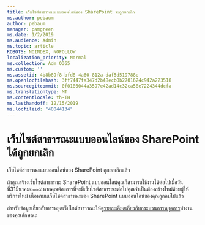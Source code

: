 ```yaml
---
title: เว็บไซต์สาธารณะแบบออนไลน์ของ SharePoint จะถูกยกเลิก
ms.author: pebaum
author: pebaum
manager: pamgreen
ms.date: 1/2/2019
ms.audience: Admin
ms.topic: article
ROBOTS: NOINDEX, NOFOLLOW
localization_priority: Normal
ms.collection: Adm_O365
ms.custom: ''
ms.assetid: 4b8b89f8-bfd8-4a60-812a-daf5d519788e
ms.openlocfilehash: 3ff7447fa347d2b48ecb0b2701624c942a223518
ms.sourcegitcommit: 0f0186044a3597e42ad14c32ca58e7224344dcfa
ms.translationtype: MT
ms.contentlocale: th-TH
ms.lasthandoff: 12/15/2019
ms.locfileid: "40044134"
---
```

# <a name="sharepoint-online-public-websites-have-been-discontinued"></a>เว็บไซต์สาธารณะแบบออนไลน์ของ SharePoint ได้ถูกยกเลิก

เว็บไซต์สาธารณะแบบออนไลน์ของ SharePoint ถูกยกเลิกแล้ว

ถ้าคุณสร้างเว็บไซต์สาธารณะ SharePoint แบบออนไลน์คุณก็สามารถใช้งานได้ต่อไปเมื่อวันที่31มีนาคม๒๐๑๘ หากคุณต้องการที่จะมีเว็บไซต์สาธารณะต่อไปคุณจำเป็นต้องสร้างใหม่ด้วยผู้ให้บริการใหม่ เนื้อหาบนเว็บไซต์สาธารณะของ SharePoint แบบออนไลน์ของคุณถูกลบไปแล้ว

สำหรับข้อมูลเกี่ยวกับการหยุดเว็บไซต์สาธารณะให้ดู[รายละเอียดเกี่ยวกับกระบวนการหยุดการ](https://go.microsoft.com/fwlink/?linkid=866980)ทำงานของคุณลักษณะ

